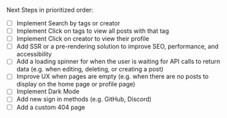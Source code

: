 Next Steps in prioritized order:

- [ ] Implement Search by tags or creator
- [ ] Implement Click on tags to view all posts with that tag
- [ ] Implement Click on creator to view their profile
- [ ] Add SSR or a pre-rendering solution to improve SEO, performance, and accessibility
- [ ] Add a loading spinner for when the user is waiting for API calls to return data (e.g. when editing, deleting, or creating a post)
- [ ] Improve UX when pages are empty (e.g. when there are no posts to display on the home page or profile page)
- [ ] Implement Dark Mode
- [ ] Add new sign in methods (e.g. GitHub, Discord)
- [ ] Add a custom 404 page
